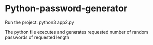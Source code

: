 # Python-password-generator

Run the project: 
python3 app2.py

The python file executes and generates requested number of random passwords of requested length
